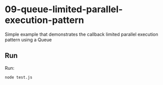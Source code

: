 # 09-queue-limited-parallel-execution-pattern

Simple example that demonstrates the callback limited parallel execution pattern using a Queue

## Run

Run:

```bash
node test.js
```
